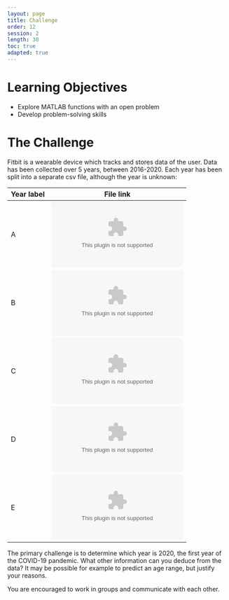 ```yaml
---
layout: page
title: Challenge
order: 12
session: 2
length: 30
toc: true
adapted: true
---
```

# Learning Objectives
- Explore MATLAB functions with an open problem
- Develop problem-solving skills

# The Challenge
Fitbit is a wearable device which tracks and stores data of the user. Data has been collected over 5 years, between 2016-2020. Each year has been split into a separate csv file, although the year is unknown:

|Year label| File link  |
|--------|------------|
|A       |![year_A.csv](../downloads/year_A.csv)|
|B       |![Year_B.csv](../downloads/year_B.csv)|
|C       |![Year_C.csv](../downloads/year_C.csv)|
|D       |![Year_D.csv](../downloads/year_D.csv)|
|E       |![Year_E.csv](../downloads/year_E.csv)|



The primary challenge is to determine which year is 2020, the first year of the COVID-19 pandemic. What other information can you deduce from the data? It may be   possible for example to predict an age range, but justify your reasons. 

You are encouraged to work in groups and communicate with each other.
